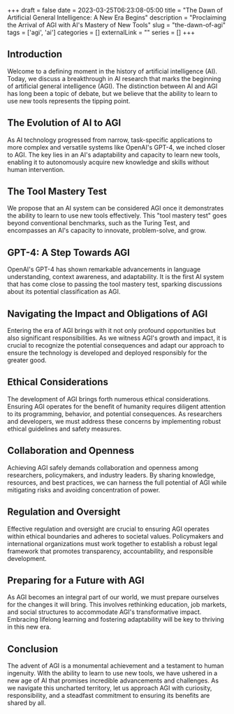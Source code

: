 +++ 
draft = false
date = 2023-03-25T06:23:08-05:00
title = "The Dawn of Artificial General Intelligence: A New Era Begins"
description = "Proclaiming the Arrival of AGI with AI's Mastery of New Tools"
slug = "the-dawn-of-agi" 
tags = ['agi', 'ai']
categories = []
externalLink = ""
series = []
+++

## Introduction

Welcome to a defining moment in the history of artificial intelligence (AI). Today, we discuss a breakthrough in AI research that marks the beginning of artificial general intelligence (AGI). The distinction between AI and AGI has long been a topic of debate, but we believe that the ability to learn to use new tools represents the tipping point.

## The Evolution of AI to AGI

As AI technology progressed from narrow, task-specific applications to more complex and versatile systems like OpenAI's GPT-4, we inched closer to AGI. The key lies in an AI's adaptability and capacity to learn new tools, enabling it to autonomously acquire new knowledge and skills without human intervention.

## The Tool Mastery Test

We propose that an AI system can be considered AGI once it demonstrates the ability to learn to use new tools effectively. This "tool mastery test" goes beyond conventional benchmarks, such as the Turing Test, and encompasses an AI's capacity to innovate, problem-solve, and grow.

## GPT-4: A Step Towards AGI

OpenAI's GPT-4 has shown remarkable advancements in language understanding, context awareness, and adaptability. It is the first AI system that has come close to passing the tool mastery test, sparking discussions about its potential classification as AGI.

## Navigating the Impact and Obligations of AGI

Entering the era of AGI brings with it not only profound opportunities but also significant responsibilities. As we witness AGI's growth and impact, it is crucial to recognize the potential consequences and adapt our approach to ensure the technology is developed and deployed responsibly for the greater good.

## Ethical Considerations

The development of AGI brings forth numerous ethical considerations. Ensuring AGI operates for the benefit of humanity requires diligent attention to its programming, behavior, and potential consequences. As researchers and developers, we must address these concerns by implementing robust ethical guidelines and safety measures.

## Collaboration and Openness

Achieving AGI safely demands collaboration and openness among researchers, policymakers, and industry leaders. By sharing knowledge, resources, and best practices, we can harness the full potential of AGI while mitigating risks and avoiding concentration of power.

## Regulation and Oversight

Effective regulation and oversight are crucial to ensuring AGI operates within ethical boundaries and adheres to societal values. Policymakers and international organizations must work together to establish a robust legal framework that promotes transparency, accountability, and responsible development.

## Preparing for a Future with AGI

As AGI becomes an integral part of our world, we must prepare ourselves for the changes it will bring. This involves rethinking education, job markets, and social structures to accommodate AGI's transformative impact. Embracing lifelong learning and fostering adaptability will be key to thriving in this new era.

## Conclusion

The advent of AGI is a monumental achievement and a testament to human ingenuity. With the ability to learn to use new tools, we have ushered in a new age of AI that promises incredible advancements and challenges. As we navigate this uncharted territory, let us approach AGI with curiosity, responsibility, and a steadfast commitment to ensuring its benefits are shared by all.